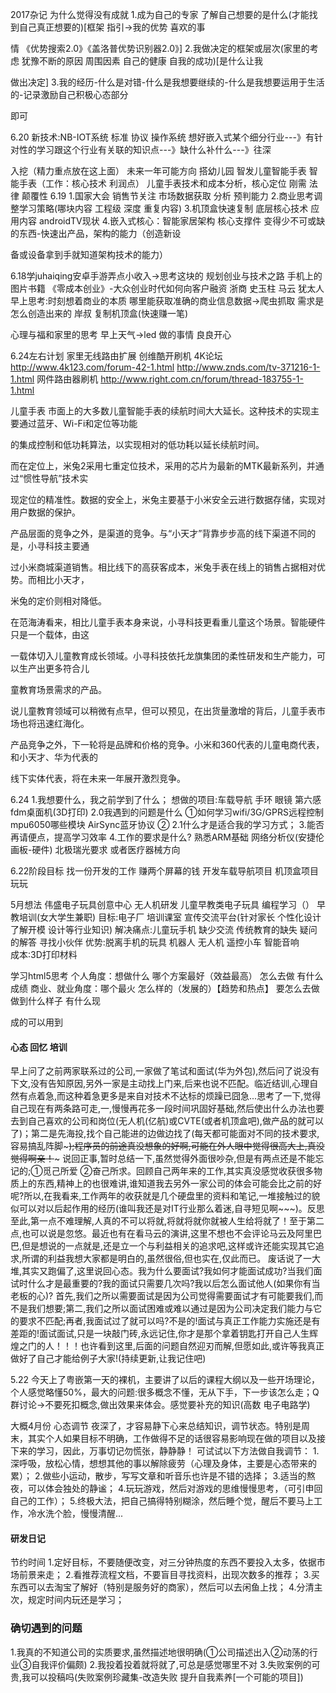 2017杂记
为什么觉得没有成就
1.成为自己的专家 了解自己想要的是什么(才能找到自己真正想要的)[框架 指引->我的优势 喜欢的事

情 《优势搜索2.0》《盖洛普优势识别器2.0》]
2.我做决定的框架或层次(家里的考虑 犹豫不断的原因 周围因素 自己的健康 自我的成功)[是什么让我

做出决定]
3.我的经历-什么是对错-什么是我想要继续的-什么是我想要运用于生活的-记录激励自己积极心态部分

即可

6.20  新技术:NB-IOT系统 标准 协议 操作系统
想好嵌入式某个细分行业---》有针对性的学习跟这个行业有关联的知识点---》缺什么补什么---》往深

入挖（精力重点放在这上面）
未来一年可能方向 搭幼儿园 智发儿童智能手表
智能手表（工作：核心技术 利润点）
儿童手表技术和成本分析，核心定位 刚需 法律 颠覆性
6.19 
1.国家大会 销售节关注 市场数据获取 分析 预判能力
2.商业思考调整学习策略(哪块内容 工程级 深度 重复内容)
3.机顶盒快速复制 底层核心技术 应用内容
androidTV现状
4.嵌入式核心：智能家居架构 核心支撑件 变得少不可或缺的东西-快速出产品，架构的能力（创造新设

备或设备拿到手就知道架构技术的能力）

6.18学juhaiqing安卓手游弄点小收入->思考这块的
规划创业与技术之路 手机上的图片书籍 《零成本创业》-大众创业时代如何向客户融资
浙商  史玉柱 马云 犹太人
早上思考:时刻想着商业的本质
哪里能获取准确的商业信息数据->爬虫抓取    需求是怎么创造出来的
岸叔 复制机顶盒(快速赚一笔)

心理与福和家里的思考
早上天气->led
做的事情 良良开心

6.24左右计划
家里无线路由扩展 
创维酷开刷机  4K论坛 http://www.4k123.com/forum-42-1.html
http://www.znds.com/tv-371216-1-1.html
网件路由器刷机 http://www.right.com.cn/forum/thread-183755-1-1.html

儿童手表
市面上的大多数儿童智能手表的续航时间大大延长。这种技术的实现主要通过蓝牙、Wi-Fi和定位等功能

的集成控制和低功耗算法，以实现相对的低功耗以延长续航时间。

而在定位上，米兔2采用七重定位技术，采用的芯片为最新的MTK最新系列，并通过“惯性导航”技术实

现定位的精准性。数据的安全上，米兔主要基于小米安全云进行数据存储，实现对用户数据的保护。

产品层面的竞争之外，是渠道的竞争。与“小天才”背靠步步高的线下渠道不同的是，小寻科技主要通

过小米商城渠道销售。相比线下的高获客成本，米兔手表在线上的销售占据相对优势。而相比小天才，

米兔的定价则相对降低。

在范海涛看来，相比儿童手表本身来说，小寻科技更看重儿童这个场景。智能硬件只是一个载体，由这

一载体切入儿童教育成长领域。小寻科技依托龙旗集团的柔性研发和生产能力，可以生产出更多符合儿

童教育场景需求的产品。

说儿童教育领域可以稍微有点早，但可以预见，在出货量激增的背后，儿童手表市场也将迅速红海化。

产品竞争之外，下一轮将是品牌和价格的竞争。小米和360代表的儿童电商代表，和小天才、华为代表的

线下实体代表，将在未来一年展开激烈竞争。


6.24
1.我想要什么，我之前学到了什么；
想做的项目:车载导航 手环 眼镜 第六感  fdm桌面机(3D打印)
2.0我遇到的问题是什么
①如何学习wifi/3G/GPRS远程控制 mpu6050哪些模块 AirSync蓝牙协议
②
2.1什么才是适合我的学习方式；
3.能否再请便点，提高学习效率
4.工作的要求是什么?
熟悉ARM基础 网络分析仪(安捷伦 画板-硬件) 北极瑞光要求 或者医疗器械方向

6.22阶段目标
找一份开发的工作
赚两个屏幕的钱
开发车载导航项目 机顶盒项目玩玩

5月想法
伟盛电子玩具创意中心   无人机研发
儿童早教类电子玩具 编程学习（） 早教培训(女大学生兼职)
目标:电子厂 培训课室 宣传交流平台(针对家长  个性化设计  了解开模 设计等行业知识)
解决痛点:儿童玩手机  缺少交流  传统教育的缺失   疑问的解答  寻找小伙伴
优势:脱离手机的玩具  机器人  无人机   遥控小车  智能音响  
成本:3D打印材料

学习html5思考
个人角度：想做什么  哪个方案最好（效益最高） 怎么去做 有什么成绩
商业、就业角度：哪个最火 怎么样的（发展的）【趋势和热点】 要怎么去做 做到什么样子 有什么现

成的可以用到


#### 心态 回忆 培训
  早上问了之前两家联系过的公司,一家做了笔试和面试(华为外包),然后问了说没有下文,没有告知原因,另外一家是主动找上门来,后来也说不匹配。临近结训,心理自然有点着急,而这种着急更多是来自对技术不达标的烦躁已囧急...思考了一下,觉得自己现在有两条路可走,一,慢慢再花多一段时间巩固好基础,然后使出什么办法也要去到自己喜欢的公司和岗位(无人机(亿航)或CVTE(或者机顶盒吧),做产品的就可以了)；第二是先海投,找个自己能进的边做边找了(每天都可能面对不同的技术要求,容易搞乱阵脚~~~);程序员的前途真没想象的好啊,可能在外人眼中觉得很高大上,真没觉得啊亲！~~~
  说回正事,暂时总结一下,虽然觉得外面很吵杂,但是有两点还是不能忘记的;①觅己所爱 ②奋己所求。回顾自己两年来的工作,其实真没感觉收获很多物质上的东西,精神上的也很难讲,谁知道我去另外一家公司的体会可能会比之前的好呢?所以,在我看来,工作两年的收获就是几个硬盘里的资料和笔记,一堆接触过的貌似可以对以后起作用的经历(谁叫我还是对IT行业那么着迷,自寻短见啊~~~)。反思至此,第一点不难理解,人真的不可以将就,将就将就你就被人生给将就了！至于第二点,也可以说是忽悠。最近也有在看马云的演讲,这里不想也不会评论马云及阿里巴巴,但是想说的一点就是,还是立一个与利益相关的追求吧,这样或许还能实现其它追求,所谓的利益我想大家都是明白的,虽然很俗,但也实在,仅此而已。
  废话说了一大堆,其实又跑偏了,这里说回心态。我为什么要面试?我如何才能面试成功?当我们面试时什么才是最重要的?我的面试只需要几次吗?我以后怎么面试他人(如果你有当老板的心)?      首先,我们之所以需要面试是因为公司觉得需要面试才有可能要我们,而不是我们想要;第二,我们之所以面试困难或难以通过是因为公司决定我们能力与它的要求不匹配;再者,我面试过了就可以吗?不是的!面试与真正工作能力实施还是有差距的!面试面试,只是一块敲门砖,永远记住,你才是那个拿着钥匙打开自己人生辉煌之门的人！！！也许看到这里,后面的问题自然迎刃而解,但愿如此,或许等我真正做好了自己才能给例子大家!(持续更新,让我记住吧)

5.22
今天上了粤嵌第一天的裸机，主要讲了以后的课程大纲以及一些开场理论，个人感觉略懂50%，最大的问题:很多概念不懂，无从下手，下一步该怎么走；Q群讨论->不要死扣概念,做出效果来体会。感觉要补充的知识(高数 电子电路学)

大概4月份
心态调节
夜深了，才容易静下心来总结知识，调节状态。特别是周末，其实个人如果目标不明确，工作做得不足的话很容易影响现在做的项目以及接下来的学习，因此，万事切记勿慌张，静静静！
可试试以下方法做自我调节：
1.深呼吸，放松心情，想想其他的事以解除疲劳（心理及身体，主要是心态带来的累）；
2.做些小运动，散步，写写文章和听音乐也许是不错的选择；
3.适当的熬夜，可以体会独处的静谧；
4.玩玩游戏，然后对游戏的思维慢慢思考，（可引申回自己的工作）；
5.终极大法，把自己搞得特别糊涂，然后睡个觉，醒后不要马上工作，冷水洗个脸，慢慢清醒...
  
#### 研发日记
节约时间
1.定好目标，不要随便改变，对三分钟热度的东西不要投入太多，依据市场前景来走；
2.看推荐流程文档，不要盲目寻找资料，出现次数多的推荐；
3.买东西可以去淘宝了解好（特别是服务好的商家），然后可以去闲鱼上找；
4.分清主次，规定时间内玩还是学习；
 
### 确切遇到的问题
1.我真的不知道公司的实质要求,虽然描述地很明确(①公司描述出入②动荡的行业③自我评价偏颇)
2.我投着投着就将就了,可总是感觉哪里不对
3.失败案例的可贵,我可以投稿吗(失败案例珍藏集-改造失败 提升自我素养[一个可能的项目])

